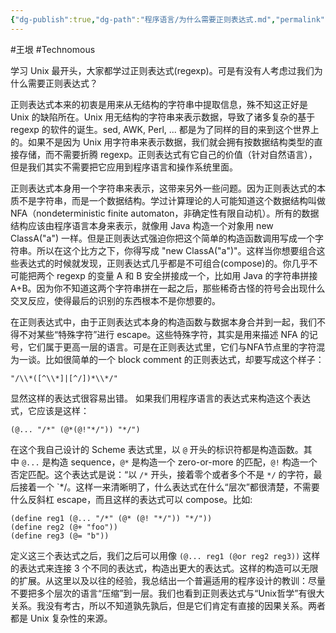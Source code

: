 ```yaml
---
{"dg-publish":true,"dg-path":"程序语言/为什么需要正则表达式.md","permalink":"/程序语言/为什么需要正则表达式/"}
---
```


#王垠 #Technomous 

学习 Unix 最开头，大家都学过正则表达式(regexp)。可是有没有人考虑过我们为什么需要正则表达式？

正则表达式本来的初衷是用来从无结构的字符串中提取信息，殊不知这正好是 Unix 的缺陷所在。Unix 用无结构的字符串来表示数据，导致了诸多复杂的基于 regexp 的软件的诞生。sed, AWK, Perl, ... 都是为了同样的目的来到这个世界上的。如果不是因为 Unix 用字符串来表示数据，我们就会拥有按数据结构类型的直接存储，而不需要折腾 regexp。正则表达式有它自己的价值（针对自然语言），但是我们其实不需要把它应用到程序语言和操作系统里面。

正则表达式本身用一个字符串来表示，这带来另外一些问题。因为正则表达式的本质不是字符串，而是一个数据结构。学过计算理论的人可能知道这个数据结构叫做 NFA（nondeterministic finite automaton，非确定性有限自动机）。所有的数据结构应该由程序语言本身来表示，就像用 Java 构造一个对象用 new ClassA("a") 一样。但是正则表达式强迫你把这个简单的构造函数调用写成一个字符串。所以在这个比方之下，你得写成 "new ClassA(\"a\")"。这样当你想要组合这些表达式的时候就发现，正则表达式几乎都是不可组合(compose)的。你几乎不可能把两个 regexp 的变量 A 和 B 安全拼接成一个，比如用 Java 的字符串拼接 A+B。因为你不知道这两个字符串拼在一起之后，那些稀奇古怪的符号会出现什么交叉反应，使得最后的识别的东西根本不是你想要的。

在正则表达式中，由于正则表达式本身的构造函数与数据本身合并到一起，我们不得不对某些“特殊字符”进行 escape。这些特殊字符，其实是用来描述 NFA 的记号，它们属于更高一层的语言。可是在正则表达式里，它们与NFA节点里的字符混为一谈。比如很简单的一个 block comment 的正则表达式，却要写成这个样子：

``` shell
"/\\*([^\\*]|[^/])*\\*/"
```

显然这样的表达式很容易出错。 如果我们用程序语言的表达式来构造这个表达式，它应该是这样：

``` shell
(@... "/*" (@*(@!"*/")) "*/")
```

在这个我自己设计的 Scheme 表达式里，以 `@` 开头的标识符都是构造函数。其中 `@...` 是构造 sequence，`@*` 是构造一个 zero-or-more 的匹配，`@!` 构造一个否定匹配。这个表达式是说：“以 `/*` 开头，接着零个或者多个不是 `*/` 的字符，最后接着一个 `*/。这样一来清晰明了，什么表达式在什么“层次”都很清楚，不需要什么反斜杠 escape，而且这样的表达式可以 compose。比如:

``` shell
(define reg1 (@... "/*" (@* (@! "*/")) "*/"))
(define reg2 (@+ "foo"))
(define reg3 (@= "b"))
```

定义这三个表达式之后，我们之后可以用像 `(@... reg1 (@or reg2 reg3))` 这样的表达式来连接 3 个不同的表达式，构造出更大的表达式。这样的构造可以无限的扩展。从这里以及以往的经验，我总结出一个普遍适用的程序设计的教训：尽量不要把多个层次的语言“压缩”到一层。我们也看到正则表达式与“Unix哲学”有很大关系。我没有考古，所以不知道孰先孰后，但是它们肯定有直接的因果关系。两者都是 Unix 复杂性的来源。